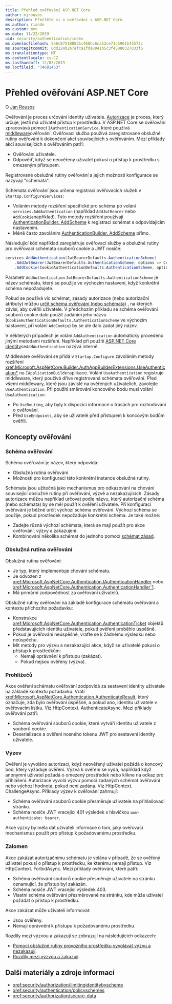 ```yaml
---
title: Přehled ověřování ASP.NET Core
author: mjrousos
description: Přečtěte si o ověřování v ASP.NET Core.
ms.author: riande
ms.custom: mvc
ms.date: 11/22/2019
uid: security/authentication/index
ms.openlocfilehash: 5e6c875188831c468bc6ca52ce71c5961b43573c
ms.sourcegitcommit: 0dd224b2b7efca1fda0041b5c3f45080327033f6
ms.translationtype: MT
ms.contentlocale: cs-CZ
ms.lasthandoff: 12/02/2019
ms.locfileid: "74681453"
---
```

# <a name="overview-of-aspnet-core-authentication"></a>Přehled ověřování ASP.NET Core

O [Jan Rousos](https://github.com/mjrousos)

Ověřování je proces určování identity uživatele. [Autorizace](xref:security/authorization/introduction) je proces, který určuje, jestli má uživatel přístup k prostředku. V ASP.NET Core se ověřování zpracovává pomocí `IAuthenticationService`, které používá [middleware](xref:fundamentals/middleware/index)ověřování. Ověřovací služba používá zaregistrované obslužné rutiny ověřování k dokončení akcí souvisejících s ověřováním. Mezi příklady akcí souvisejících s ověřováním patří:

* Ověřování uživatele.
* Odpověď, když se neověřený uživatel pokusí o přístup k prostředku s omezeným přístupem.

Registrované obslužné rutiny ověřování a jejich možnosti konfigurace se nazývají "schémata".

Schémata ověřování jsou určena registrací ověřovacích služeb v `Startup.ConfigureServices`:

* Voláním metody rozšíření specifické pro schéma po volání `services.AddAuthentication` (například `AddJwtBearer` nebo `AddCookie`například). Tyto metody rozšíření používají [AuthenticationBuilder. AddScheme](xref:Microsoft.AspNetCore.Authentication.AuthenticationBuilder.AddScheme*) k registraci schémat s odpovídajícím nastavením.
* Méně často zavoláním [AuthenticationBuilder. AddScheme](xref:Microsoft.AspNetCore.Authentication.AuthenticationBuilder.AddScheme*) přímo.

Následující kód například zaregistruje ověřovací služby a obslužné rutiny pro ověřovací schémata souborů cookie a JWT nosiče:

```csharp
services.AddAuthentication(JwtBearerDefaults.AuthenticationScheme)
    .AddJwtBearer(JwtBearerDefaults.AuthenticationScheme, options => Configuration.Bind("JwtSettings", options))
    .AddCookie(CookieAuthenticationDefaults.AuthenticationScheme, options => Configuration.Bind("CookieSettings", options));
```

Parametr `AddAuthentication` `JwtBearerDefaults.AuthenticationScheme` je název schématu, který se použije ve výchozím nastavení, když konkrétní schéma nepožadujete.

Pokud se používá víc schémat, zásady autorizace (nebo autorizační atributy) můžou [určit schéma ověřování (nebo schémata)](xref:security/authorization/limitingidentitybyscheme) , na kterých závisí, aby ověřili uživatele. V předchozím příkladu se schéma ověřování souborů cookie dalo použít zadáním jeho názvu (`CookieAuthenticationDefaults.AuthenticationScheme` ve výchozím nastavení, při volání `AddCookie`) by se ale dalo zadat jiný název.

V některých případech je volání `AddAuthentication` automaticky provedeno jinými metodami rozšíření. Například při použití [ASP.NET Core identity](xref:security/authentication/identity)se`AddAuthentication` nazývá interně.

Middleware ověřování se přidá v `Startup.Configure` zavoláním metody rozšíření <xref:Microsoft.AspNetCore.Builder.AuthAppBuilderExtensions.UseAuthentication*> na `IApplicationBuilder`aplikace. Volání `UseAuthentication` registruje middleware, který používá dříve registrovaná schémata ověřování. Před všemi middlewary, které jsou závislé na ověřených uživatelích, zavolejte `UseAuthentication`. Při použití směrování koncového bodu musí volání `UseAuthentication`:

* Po `UseRouting`, aby byly k dispozici informace o trasách pro rozhodování o ověřování.
* Před `UseEndpoints`, aby se uživatelé před přístupem k koncovým bodům ověřili.

## <a name="authentication-concepts"></a>Koncepty ověřování

### <a name="authentication-scheme"></a>Schéma ověřování

Schéma ověřování je název, který odpovídá:

* Obslužná rutina ověřování
* Možnosti pro konfiguraci této konkrétní instance obslužné rutiny.

Schémata jsou užitečná jako mechanismus pro odkazování na chování související obslužné rutiny při ověřování, výzvě a nezakazujících. Zásady autorizace můžou například určovat podle názvu, který autorizační schéma (nebo schémata) by se měl použít k ověření uživatele. Při konfiguraci ověřování je běžné určit výchozí schéma ověřování. Výchozí schéma se použije, pokud prostředek nepožaduje konkrétní schéma. Je také možné:

* Zadejte různá výchozí schémata, která se mají použít pro akce ověřování, výzvy a zakazujení.
* Kombinování několika schémat do jednoho pomocí [schémat zásad](xref:security/authentication/policyschemes).

### <a name="authentication-handler"></a>Obslužná rutina ověřování

Obslužná rutina ověřování:

* Je typ, který implementuje chování schématu.
* Je odvozen z <xref:Microsoft.AspNetCore.Authentication.IAuthenticationHandler> nebo <xref:Microsoft.AspNetCore.Authentication.AuthenticationHandler`1>.
* Má primární zodpovědnost za ověřování uživatelů.

Obslužné rutiny ověřování na základě konfigurace schématu ověřování a kontextu příchozího požadavku:

* Konstrukce <xref:Microsoft.AspNetCore.Authentication.AuthenticationTicket> objektů představujících identitu uživatele, pokud ověření proběhlo úspěšně.
* Pokud je ověřování neúspěšné, vraťte se k žádnému výsledku nebo neúspěchu.
* Mít metody pro výzvu a nezakazující akce, když se uživatelé pokusí o přístup k prostředkům:
  * Nemají oprávnění k přístupu (zakázat).
  * Pokud nejsou ověřeny (výzva).

### <a name="authenticate"></a>Prohlížečů

Akce ověření schématu ověřování zodpovídá za sestavení identity uživatele na základě kontextu požadavku. Vrátí <xref:Microsoft.AspNetCore.Authentication.AuthenticateResult>, který označuje, zda bylo ověřování úspěšné, a pokud ano, identitu uživatele v ověřovacím lístku. Viz HttpContext. AuthenticateAsync. Mezi příklady ověřování patří:

* Schéma ověřování souborů cookie, které vytváří identitu uživatele z souborů cookie.
* Deserializace a ověření nosného tokenu JWT pro sestavení identity uživatele.

### <a name="challenge"></a>Výzev

Ověření je vyvoláno autorizací, když neověřený uživatel požádá o koncový bod, který vyžaduje ověření. Výzva k ověření se vydá, například když anonymní uživatel požádá o omezený prostředek nebo klikne na odkaz pro přihlášení. Autorizace vyvolá výzvu pomocí zadaných schémat ověřování nebo výchozí hodnota, pokud není zadána. Viz HttpContext. ChallengeAsync. Příklady výzev k ověřování zahrnují:

* Schéma ověřování souborů cookie přesměruje uživatele na přihlašovací stránku.
* Schéma nosiče JWT vracející 401 výsledek s hlavičkou `www-authenticate: bearer`.

Akce výzvy by měla dát uživateli informace o tom, jaký ověřovací mechanismus použít pro přístup k požadovanému prostředku.

### <a name="forbid"></a>Zalomen

Akce zakázat autorizačnímu schématu je volána v případě, že se ověřený uživatel pokusí o přístup k prostředku, ke kterému nemají přístup. Viz HttpContext. ForbidAsync. Mezi příklady ověřování, které patří:
* Schéma ověřování souborů cookie přesměruje uživatele na stránku oznamující, že přístup byl zakázán.
* Schéma nosiče JWT vracející výsledek 403.
* Vlastní schéma ověřování přesměrované na stránku, kde může uživatel požádat o přístup k prostředku.

Akce zakázat může uživateli informovat:

* Jsou ověřeny.
* Nemají oprávnění k přístupu k požadovanému prostředku.

Rozdíly mezi výzvou a zakazují se zobrazují na následujících odkazech:

* [Pomocí obslužné rutiny provozního prostředku vyvolávat výzvu a nezakazují](xref:security/authorization/resourcebased#challenge-and-forbid-with-an-operational-resource-handler).
* [Rozdíly mezi výzvou a zakazují](xref:security/authorization/secure-data#challenge).

## <a name="additional-resources"></a>Další materiály a zdroje informací

* <xref:security/authorization/limitingidentitybyscheme>
* <xref:security/authentication/policyschemes>
* <xref:security/authorization/secure-data>
